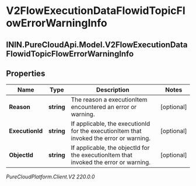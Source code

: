 # V2FlowExecutionDataFlowidTopicFlowErrorWarningInfo

## ININ.PureCloudApi.Model.V2FlowExecutionDataFlowidTopicFlowErrorWarningInfo

## Properties

|Name | Type | Description | Notes|
|------------ | ------------- | ------------- | -------------|
| **Reason** | **string** | The reason a executionItem encountered an error or warning. | [optional] |
| **ExecutionId** | **string** | If applicable, the executionId for the executionItem that invoked the error or warning. | [optional] |
| **ObjectId** | **string** | If applicable, the objectId for the executionItem that invoked the error or warning. | [optional] |



_PureCloudPlatform.Client.V2 220.0.0_
